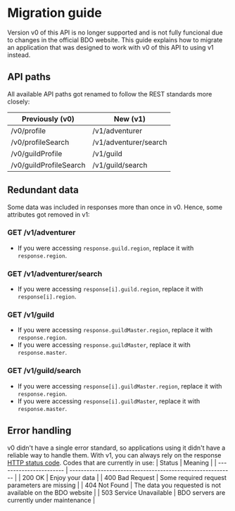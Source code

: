 # Migration guide
Version v0 of this API is no longer supported and is not fully funcional due to changes in the official BDO website. This guide explains how to migrate an application that was designed to work with v0 of this API to using v1 instead.

## API paths
All available API paths got renamed to follow the REST standards more closely:

| Previously (v0)        | New (v1)              |
| ---------------------- | --------------------- |
| /v0/profile            | /v1/adventurer        |
| /v0/profileSearch      | /v1/adventurer/search |
| /v0/guildProfile       | /v1/guild             |
| /v0/guildProfileSearch | /v1/guild/search      |

## Redundant data
Some data was included in responses more than once in v0. Hence, some attributes got removed in v1:

### GET /v1/adventurer
- If you were accessing `response.guild.region`, replace it with `response.region`.

### GET /v1/adventurer/search
- If you were accessing `response[i].guild.region`, replace it with `response[i].region`.

### GET /v1/guild
- If you were accessing `response.guildMaster.region`, replace it with `response.region`.
- If you were accessing `response.guildMaster`, replace it with `response.master`.

### GET /v1/guild/search
- If you were accessing `response[i].guildMaster.region`, replace it with `response.region`.
- If you were accessing `response[i].guildMaster`, replace it with `response.master`.

## Error handling
v0 didn't have a single error standard, so applications using it didn't have a reliable way to handle them. With v1, you can always rely on the response [HTTP status code](https://developer.mozilla.org/en-US/docs/Web/HTTP/Status). Codes that are currently in use:
| Status                  | Meaning                                                    |
| ----------------------- | ---------------------------------------------------------- |
| 200 OK                  | Enjoy your data                                            |
| 400 Bad Request         | Some required request parameters are missing               |
| 404 Not Found           | The data you requested is not available on the BDO website |
| 503 Service Unavailable | BDO servers are currently under maintenance                |
